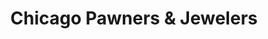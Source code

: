 ---
title: "Chicago Pawners & Jewelers"
url: /chicago/chicago-pawners-und-jewelers/
shop: Leiher
---